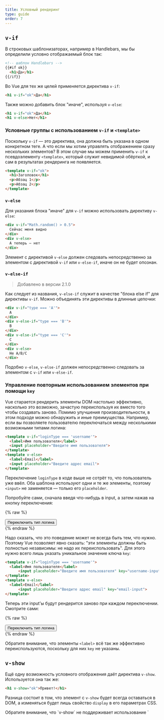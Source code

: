 ```yaml
---
title: Условный рендеринг
type: guide
order: 7
---
```


## `v-if`

В строковых шаблонизаторах, например в Handlebars, мы бы определили условно отображаемый блок так:

``` html
<!-- шаблон Handlebars -->
{{#if ok}}
  <h1>Да</h1>
{{/if}}
```

Во Vue для тех же целей применяется директива `v-if`:

``` html
<h1 v-if="ok">Да</h1>
```

Также можно добавить блок "иначе", используя `v-else`:

``` html
<h1 v-if="ok">Да</h1>
<h1 v-else>Нет</h1>
```

### Условные группы с использованием `v-if` и `<template>`

Поскольку `v-if` — это директива, она должна быть указана в одном конкретном теге. А что если мы хотим управлять отображением сразу нескольких элементов? В этом случае мы можем применить `v-if` к псевдоэлементу `<template>`, который служит невидимой обёрткой, и сам в результатах рендеринга не появляется.

``` html
<template v-if="ok">
  <h1>Заголовок</h1>
  <p>Абзац 1</p>
  <p>Абзац 2</p>
</template>
```

### `v-else`

Для указания блока "иначе" для `v-if` можно использовать директиву `v-else`:

``` html
<div v-if="Math.random() > 0.5">
  Сейчас меня видно
</div>
<div v-else>
  А теперь — нет
</div>
```

Элемент с директивой `v-else` должен следовать непосредственно за элементом с директивой `v-if` или `v-else-if`, иначе он не будет опознан.

### `v-else-if`

> Добавлено в версии 2.1.0

Как следует из названия, `v-else-if` служит в качестве "блока else if" для директивы `v-if`. Можно объединять эти директивы в длинные цепочки:

```html
<div v-if="type === 'A'">
  A
</div>
<div v-else-if="type === 'B'">
  B
</div>
<div v-else-if="type === 'C'">
  C
</div>
<div v-else>
  Не A/B/C
</div>
```

Подобно `v-else`, `v-else-if` должен непосредственно следовать за элементом с `v-if` или `v-else-if`.

### Управление повторным использованием элементов при помощи `key`

Vue старается рендерить элементы DOM настолько эффективно, насколько это возможно, зачастую переиспользуя их вместо того чтобы создавать заново. Помимо улучшения производительности, в этом подходе можно обнаружить и иные преимущества. Например, если вы позволяете пользователю переключаться между несколькими возможными типами логина:

``` html
<template v-if="loginType === 'username'">
  <label>Имя пользователя</label>
  <input placeholder="Введите имя пользователя">
</template>
<template v-else>
  <label>Email</label>
  <input placeholder="Введите адрес email">
</template>
```

Переключение `loginType` в коде выше не сотрёт то, что пользователь уже ввёл. Оба шаблона используют одни и те же элементы, поэтому `<input>` не заменяется — только его `placeholder`.

Попробуйте сами, сначала введя что-нибудь в input, а затем нажав на кнопку переключения:

{% raw %}
<div id="no-key-example" class="demo">
  <div>
    <template v-if="loginType === 'username'">
      <label>Имя пользователя</label>
      <input placeholder="Введите имя пользователя">
    </template>
    <template v-else>
      <label>Email</label>
      <input placeholder="Введите адрес email">
    </template>
  </div>
  <button @click="toggleLoginType">Переключить тип логина</button>
</div>
<script>
new Vue({
  el: '#no-key-example',
  data: {
    loginType: 'username'
  },
  methods: {
    toggleLoginType: function () {
      return this.loginType = this.loginType === 'username' ? 'email' : 'username'
    }
  }
})
</script>
{% endraw %}

Надо сказать, что это поведение может не всегда быть тем, что нужно. Поэтому Vue позволяет явно сказать: "эти элементы должны быть полностью независимы: не надо их переиспользовать". Для этого нужно всего лишь указать уникальное значение ключа `key`:

``` html
<template v-if="loginType === 'username'">
  <label>Имя пользователя</label>
      <input placeholder="Введите имя пользователя" key="username-input">
</template>
<template v-else>
  <label>Email</label>
      <input placeholder="Введите адрес email" key="email-input">
</template>
```

Теперь эти input'ы будут рендерится заново при каждом переключении. Смотрите сами:

{% raw %}
<div id="key-example" class="demo">
  <div>
    <template v-if="loginType === 'username'">
  <label>Имя пользователя</label>
      <input placeholder="Введите имя пользователя">
</template>
<template v-else>
  <label>Email</label>
      <input placeholder="Введите адрес email">
</template>
  </div>
  <button @click="toggleLoginType">Переключить тип логина</button>
</div>
<script>
new Vue({
  el: '#key-example',
  data: {
    loginType: 'username'
  },
  methods: {
    toggleLoginType: function () {
      return this.loginType = this.loginType === 'username' ? 'email' : 'username'
    }
  }
})
</script>
{% endraw %}

Обратите внимание, что элементы `<label>` всё так же эффективно переиспользуются, поскольку для них `key` не указаны.

## `v-show`

Ещё одну возможность условного отображения даёт директива `v-show`. Используется она так же:

``` html
<h1 v-show="ok">Привет!</h1>
```

Разница состоит в том, что элемент с `v-show` будет всегда оставаться в DOM, а изменяться будет лишь свойство `display` в его параметрах CSS.

<p class="tip">Обратите внимание, что `v-show` не поддерживает использование `<template>` и не работает с `v-else`.</p>

## `v-if` vs `v-show`

`v-if` производит "настоящий" условный рендеринг, удостоверяясь что подписчики событий и дочерние компоненты внутри блока должным образом уничтожаются и воссоздаются при изменении истинности управляющего условия.

`v-if` также **ленив**: если условие ложно на момент первоначального рендеринга, он не произведёт никаких действий — условный блок не будет отображён, пока условие впервые не станет истинным.

`v-show`, напротив, куда проще: элемент всегда присутствует в DOM, и только CSS-свойство переключается в зависимости от значения выражения.

В целом у `v-if` выше стоимость переключения, а у `v-show` выше стоимость первичного рендеринга. Так что если вы предполагаете, что переключения будут частыми, используйте `v-show`, если же редкими или вовсе маловероятными — `v-if`.
